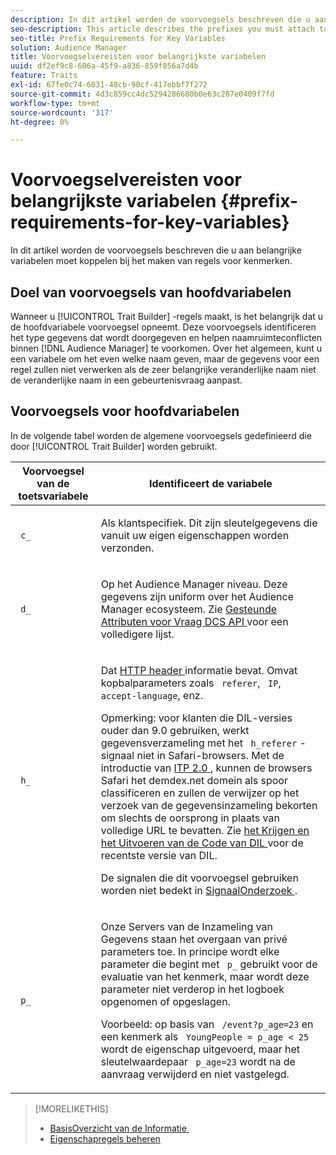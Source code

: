 ```yaml
---
description: In dit artikel worden de voorvoegsels beschreven die u aan belangrijke variabelen moet koppelen bij het maken van regels voor kenmerken.
seo-description: This article describes the prefixes you must attach to key variables when creating trait rules.
seo-title: Prefix Requirements for Key Variables
solution: Audience Manager
title: Voorvoegselvereisten voor belangrijkste variabelen
uuid: df2ef9c8-606a-45f9-a836-859f856a7d4b
feature: Traits
exl-id: 67fe0c74-6831-48cb-90cf-417ebbf7f272
source-git-commit: 4d3c859cc4dc5294286680b0e63c287e0409f7fd
workflow-type: tm+mt
source-wordcount: '317'
ht-degree: 0%

---
```


# Voorvoegselvereisten voor belangrijkste variabelen {#prefix-requirements-for-key-variables}

In dit artikel worden de voorvoegsels beschreven die u aan belangrijke variabelen moet koppelen bij het maken van regels voor kenmerken.

<!-- r_tb_variable_prefixes.xml -->

## Doel van voorvoegsels van hoofdvariabelen

Wanneer u [!UICONTROL Trait Builder] -regels maakt, is het belangrijk dat u de hoofdvariabele voorvoegsel opneemt. Deze voorvoegsels identificeren het type gegevens dat wordt doorgegeven en helpen naamruimteconflicten binnen [!DNL Audience Manager] te voorkomen. Over het algemeen, kunt u een variabele om het even welke naam geven, maar de gegevens voor een regel zullen niet verwerken als de zeer belangrijke veranderlijke naam niet de veranderlijke naam in een gebeurtenisvraag aanpast.

## Voorvoegsels voor hoofdvariabelen

In de volgende tabel worden de algemene voorvoegsels gedefinieerd die door [!UICONTROL Trait Builder] worden gebruikt.

<table id="table_CFEFA1DBDF904736B6EA2640B7AD26E5"> 
 <thead> 
  <tr> 
   <th colname="col1" class="entry"> Voorvoegsel van de toetsvariabele </th> 
   <th colname="col2" class="entry"> Identificeert de variabele </th> 
  </tr>
 </thead>
 <tbody> 
  <tr> 
   <td colname="col1"><code> c_</code> </td> 
   <td colname="col2"> <p>Als klantspecifiek. Dit zijn sleutelgegevens die vanuit uw eigen eigenschappen worden verzonden. </p> </td> 
  </tr> 
  <tr> 
   <td colname="col1"><code> d_</code> </td> 
   <td colname="col2"> <p>Op het <span class="keyword"> Audience Manager </span> niveau. Deze gegevens zijn uniform over het <span class="keyword"> Audience Manager </span> ecosysteem. Zie <a href="../../api/dcs-intro/dcs-api-reference/dcs-keys.md"> Gesteunde Attributen voor Vraag DCS API </a> voor een volledigere lijst.</p> </td> 
  </tr>
  <tr> 
   <td colname="col1"><code> h_</code> </td> 
   <td colname="col2"> <p>Dat <a href="https://en.wikipedia.org/wiki/List_of_HTTP_header_fields" scope="external" format="html"> HTTP header </a> informatie bevat. Omvat kopbalparameters zoals <code> referer</code>, <code> IP</code>, <code> accept-language</code>, enz. </p> <p> <p>Opmerking: voor klanten die DIL-versies ouder dan 9.0 gebruiken, werkt gegevensverzameling met het <code> h_referer</code> -signaal niet in Safari-browsers. Met de introductie van <a href="https://webkit.org/blog/8311/intelligent-tracking-prevention-2-0/" format="https" scope="external"> ITP 2.0 </a>, kunnen de browsers Safari het demdex.net domein als spoor classificeren en zullen de verwijzer op het verzoek van de gegevensinzameling bekorten om slechts de oorsprong in plaats van volledige URL te bevatten. Zie <a href="../../dil/dil-overview.md#get-implement-dil-code"> het Krijgen en het Uitvoeren van de Code van DIL </a> voor de recentste versie van DIL.<p>De signalen die dit voorvoegsel gebruiken worden niet bedekt in <a href="../data-explorer/data-explorer-signals-search/data-explorer-signals-search.md"> SignaalOnderzoek </a>.</p></p> </p> </td> 
  </tr> 
  <tr> 
   <td colname="col1"><code> p_</code> </td> 
   <td colname="col2"> <p>Onze <span class="wintitle"> Servers van de Inzameling van Gegevens </span> staan het overgaan van privé parameters toe. In principe wordt elke parameter die begint met <code> p_</code> gebruikt voor de evaluatie van het kenmerk, maar wordt deze parameter niet verderop in het logboek opgenomen of opgeslagen. </p> <p>Voorbeeld: op basis van <code> /event?p_age=23</code> en een kenmerk als <code> YoungPeople = p_age &lt; 25</code> wordt de eigenschap uitgevoerd, maar het sleutelwaardepaar <code> p_age=23</code> wordt na de aanvraag verwijderd en niet vastgelegd. </p> </td> 
  </tr> 
 </tbody> 
</table>

>[!MORELIKETHIS]
>
>* [&#x200B; BasisOverzicht van de Informatie &#x200B;](../../features/traits/create-onboarded-rule-based-traits.md)
>* [Eigenschapregels beheren](../../features/traits/manage-trait-rules.md#managing-trait-rules)
